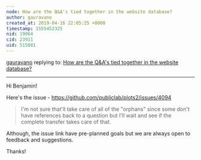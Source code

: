 ```yaml
---
node: How are the Q&A's tied together in the website database?
author: gauravano
created_at: 2019-04-16 22:05:25 +0000
timestamp: 1555452325
nid: 19064
cid: 23911
uid: 515081
---
```




[gauravano](../profile/gauravano) replying to: [How are the Q&A's tied together in the website database?](../notes/bsugar/04-15-2019/how-are-the-q-a-s-tied-together-in-the-website-database)

----
Hi Benjamin!

Here's the issue - https://github.com/publiclab/plots2/issues/4094

> I'm not sure that'll take care of all of the "orphans" since some don't have references back to a question but I'll wait and see if the complete transfer takes care of that.

Although, the issue link have pre-planned goals but we are always open to feedback and suggestions. 

Thanks!